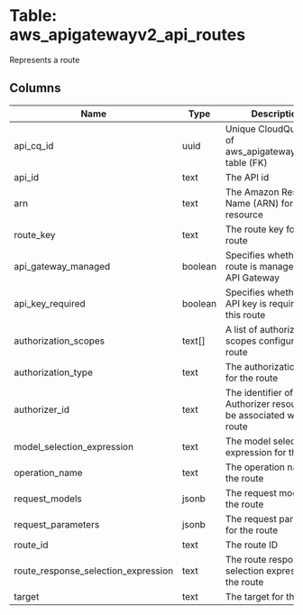 
# Table: aws_apigatewayv2_api_routes
Represents a route
## Columns
| Name        | Type           | Description  |
| ------------- | ------------- | -----  |
|api_cq_id|uuid|Unique CloudQuery ID of aws_apigatewayv2_apis table (FK)|
|api_id|text|The API id|
|arn|text|The Amazon Resource Name (ARN) for the resource|
|route_key|text|The route key for the route|
|api_gateway_managed|boolean|Specifies whether a route is managed by API Gateway|
|api_key_required|boolean|Specifies whether an API key is required for this route|
|authorization_scopes|text[]|A list of authorization scopes configured on a route|
|authorization_type|text|The authorization type for the route|
|authorizer_id|text|The identifier of the Authorizer resource to be associated with this route|
|model_selection_expression|text|The model selection expression for the route|
|operation_name|text|The operation name for the route|
|request_models|jsonb|The request models for the route|
|request_parameters|jsonb|The request parameters for the route|
|route_id|text|The route ID|
|route_response_selection_expression|text|The route response selection expression for the route|
|target|text|The target for the route|
